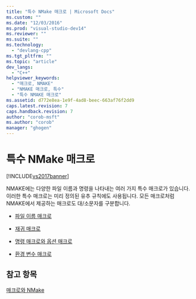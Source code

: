 ```yaml
---
title: "특수 NMake 매크로 | Microsoft Docs"
ms.custom: ""
ms.date: "12/03/2016"
ms.prod: "visual-studio-dev14"
ms.reviewer: ""
ms.suite: ""
ms.technology: 
  - "devlang-cpp"
ms.tgt_pltfrm: ""
ms.topic: "article"
dev_langs: 
  - "C++"
helpviewer_keywords: 
  - "매크로, NMAKE"
  - "NMAKE 매크로, 특수"
  - "특수 NMAKE 매크로"
ms.assetid: d772e8ea-1e9f-4ad8-beec-663af76f2dd9
caps.latest.revision: 7
caps.handback.revision: 7
author: "corob-msft"
ms.author: "corob"
manager: "ghogen"
---
```

# 특수 NMake 매크로
[!INCLUDE[vs2017banner](../assembler/inline/includes/vs2017banner.md)]

NMAKE에는 다양한 파일 이름과 명령을 나타내는 여러 가지 특수 매크로가 있습니다.  이러한 특수 매크로는 미리 정의된 유추 규칙에도 사용됩니다.  모든 매크로처럼 NMAKE에서 제공하는 매크로도 대\/소문자를 구분합니다.  
  
-   [파일 이름 매크로](../build/filename-macros.md)  
  
-   [재귀 매크로](../build/recursion-macros.md)  
  
-   [명령 매크로와 옵션 매크로](../build/command-macros-and-options-macros.md)  
  
-   [환경 변수 매크로](../build/environment-variable-macros.md)  
  
## 참고 항목  
 [매크로와 NMake](../build/macros-and-nmake.md)